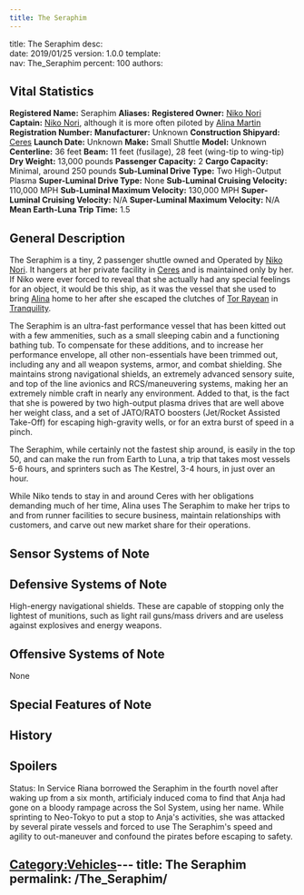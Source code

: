 ```yaml
---
title: The Seraphim
---
```


title:		The Seraphim
desc:		
date:		2019/01/25
version:	1.0.0
template:	
nav:		The_Seraphim
percent:	100
authors:	
## Vital Statistics

**Registered Name:** Seraphim
**Aliases:**
**Registered Owner:** [Niko Nori](Niko_Nori "wikilink")
**Captain:** [Niko Nori](Niko_Nori "wikilink"), although it is more
often piloted by [Alina Martin](Alina_Martin "wikilink")
**Registration Number:**
**Manufacturer:** Unknown
**Construction Shipyard:** [Ceres](Ceres "wikilink")
**Launch Date:** Unknown
**Make:** Small Shuttle
**Model:** Unknown
**Centerline:** 36 feet
**Beam:** 11 feet (fusilage), 28 feet (wing-tip to wing-tip)
**Dry Weight:** 13,000 pounds
**Passenger Capacity:** 2
**Cargo Capacity:** Minimal, around 250 pounds
**Sub-Luminal Drive Type:** Two High-Output Plasma
**Super-Luminal Drive Type:** None
**Sub-Luminal Cruising Velocity:** 110,000 MPH
**Sub-Luminal Maximum Velocity:** 130,000 MPH
**Super-Luminal Cruising Velocity:** N/A
**Super-Luminal Maximum Velocity:** N/A
**Mean Earth-Luna Trip Time:** 1.5

## General Description

The Seraphim is a tiny, 2 passenger shuttle owned and Operated by [Niko
Nori](Niko_Nori "wikilink"). It hangers at her private facility in
[Ceres](Ceres "wikilink") and is maintained only by her. If Niko were
ever forced to reveal that she actually had any special feelings for an
object, it would be this ship, as it was the vessel that she used to
bring [Alina](Alina_Martin "wikilink") home to her after she escaped the
clutches of [Tor Rayean](Tor_Rayean "wikilink") in
[Tranquility](Tranquility "wikilink").

The Seraphim is an ultra-fast performance vessel that has been kitted
out with a few ammenities, such as a small sleeping cabin and a
functioning bathing tub. To compensate for these additions, and to
increase her performance envelope, all other non-essentials have been
trimmed out, including any and all weapon systems, armor, and combat
shielding. She maintains strong navigational shields, an extremely
advanced sensory suite, and top of the line avionics and RCS/maneuvering
systems, making her an extremely nimble craft in nearly any environment.
Added to that, is the fact that she is powered by two high-output plasma
drives that are well above her weight class, and a set of JATO/RATO
boosters (Jet/Rocket Assisted Take-Off) for escaping high-gravity wells,
or for an extra burst of speed in a pinch.

The Seraphim, while certainly not the fastest ship around, is easily in
the top 50, and can make the run from Earth to Luna, a trip that takes
most vessels 5-6 hours, and sprinters such as The Kestrel, 3-4 hours, in
just over an hour.

While Niko tends to stay in and around Ceres with her obligations
demanding much of her time, Alina uses The Seraphim to make her trips to
and from runner facilities to secure business, maintain relationships
with customers, and carve out new market share for their operations.

## Sensor Systems of Note

## Defensive Systems of Note

High-energy navigational shields. These are capable of stopping only the
lightest of munitions, such as light rail guns/mass drivers and are
useless against explosives and energy weapons.

## Offensive Systems of Note

None

## Special Features of Note

## History

## Spoilers

<spoiler text="Status">Status: In Service</spoiler>
<spoiler text="Riana and the Seraphim"> Riana borrowed the Seraphim in
the fourth novel after waking up from a six month, artificialy induced
coma to find that Anja had gone on a bloody rampage across the Sol
System, using her name. While sprinting to Neo-Tokyo to put a stop to
Anja's activities, she was attacked by several pirate vessels and forced
to use The Seraphim's speed and agility to out-maneuver and confound the
pirates before escaping to safety. </spoiler>

[Category:Vehicles](Category:Vehicles "wikilink")---
title: The Seraphim
permalink: /The_Seraphim/
---

